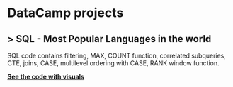# DataCamp projects

## > SQL - Most Popular Languages in the world

SQL code contains filtering, MAX, COUNT function, correlated subqueries, CTE, joins, CASE, multilevel ordering with CASE, RANK window function.

**[See the code with visuals](https://app.datacamp.com/workspace/w/1d19789d-5f34-4587-8143-53ff8bc932cc/edit)**
